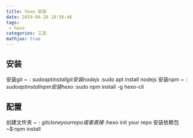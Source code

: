 ```yaml
---
title: hexo 安装
date: 2019-04-26 18:56:46
tags:
 - hexo 
categories: 工具
mathjax: true
---
```


## 安装
安装git
~$:sudo apt install git
安装nodejs
~$:sudo apt install nodejs
安装npm
~$:sudo apt install npm
安装hexo 
~$:sudo npm install -g hexo-cli

## 配置
创建文件夹
~$:git clone your repo
或者直接
~$:hexo init your repo
安装依赖包
~$:npm install 
